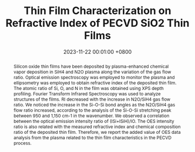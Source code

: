 ---
title:          "Thin Film Characterization on Refractive Index of PECVD SiO2 Thin Films"
date:           2023-11-22 00:01:00 +0800
selected:       true
pub:            "Journal of the Semiconductor & Display Technology"
# pub_pre:        "Submitted to "
# pub_post:       'Under review.'
pub_date:       "2023"
abstract: >-
  Silicon oxide thin films have been deposited by plasma-enhanced chemical vapor deposition in SiH4 and N2O plasma along the variation of the gas flow ratio. Optical emission spectroscopy was employed to monitor the plasma and ellipsometry was employed to obtain refractive index of the deposited thin film. The atomic ratio of Si, O, and N in the film was obtained using XPS depth profiling. Fourier Transform Infrared Spectroscopy was used to analyze structures of the films. RI decreased with the increase in N2O/SiH4 gas flow ratio. We noticed the increase in the Si-O-Si bond angles as the N2O/SiH4 gas flow ratio increased, according to the analysis of the Si-O-Si stretching peak between 950 and 1,150 cm-1 in the wavenumber. We observed a correlation between the optical emission intensity ratio of (ISi+ISiH)/IO. The OES intensity ratio is also related with the measured refractive index and chemical composition ratio of the deposited thin film. Therefore, we report the added value of OES data analysis from the plasma related to the thin film characteristics in the PECVD process.
authors:
  - Woo Hyuck Kong
  - In Cheon Yoon
  - Seung Jae Lee
  - Yun Jeong Choi
  - Sang Jeen Hong
links:
  Paper: https://koreascience.kr/article/JAKO202320857520350.page
---